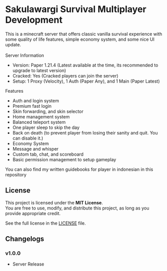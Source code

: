 # Sakulawargi Survival Multiplayer Development
This is a minecraft server that offers classic vanilla survival experience with some quality of life features, simple economy system, and some nice UI update.
<br>
<br>
Server Information
- Version: Paper 1.21.4 (Latest available at the time, its recommended to upgrade to latest version)
- Cracked: Yes (Cracked players can join the server)
- Setup: 1 Proxy (Velocity), 1 Auth (Paper Any), and 1 Main (Paper Latest)

Features
- Auth and login system
- Premium fast login
- Skin forwarding, and skin selector
- Home management system
- Balanced teleport system
- One player sleep to skip the day
- Back on death (to prevent player from losing their sanity and quit. You can disable it.)
- Economy System
- Message and whisper
- Custom tab, chat, and scoreboard
- Basic permission management to setup gameplay

You can also find my written guidebooks for player in indonesian in this repository

## License

This project is licensed under the **MIT License**.  
You are free to use, modify, and distribute this project, as long as you provide appropriate credit.  

See the full license in the [LICENSE](LICENSE) file.

## Changelogs
### v1.0.0
- Server Release
